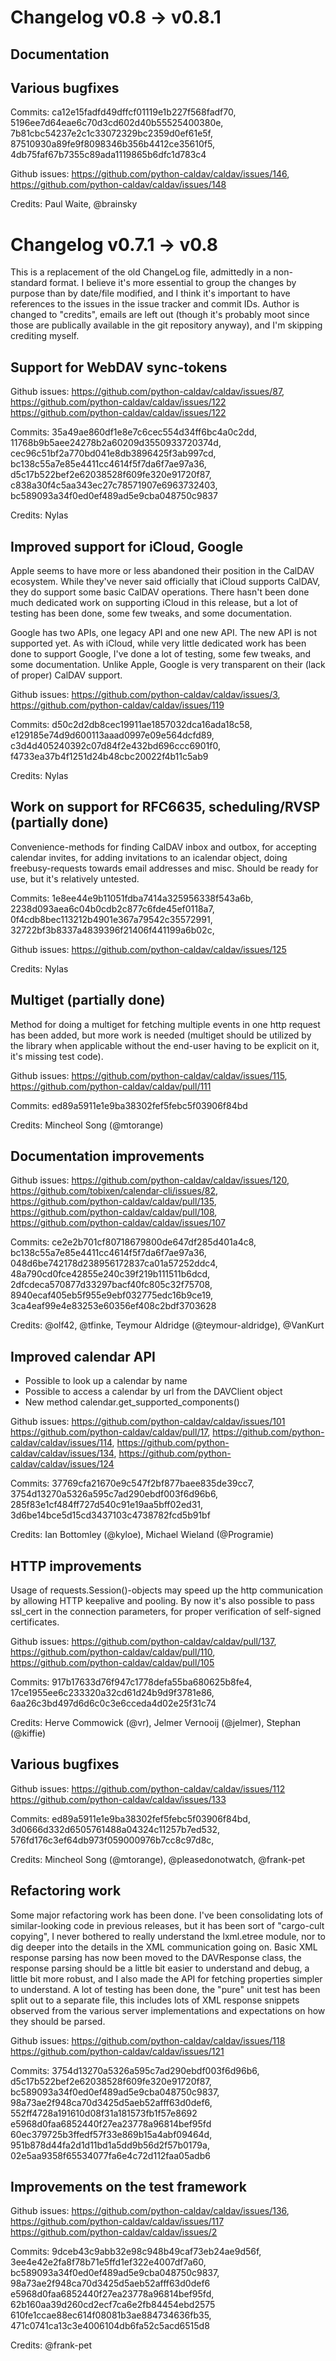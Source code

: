# Changelog v0.8 -> v0.8.1

## Documentation

## Various bugfixes

Commits: ca12e15fadfd49dffcf01119e1b227f568fadf70, 5196ee7d64eae6c70d3cd602d40b55525400380e, 7b81cbc54237e2c1c33072329bc2359d0ef61e5f, 87510930a89fe9f8098346b356b4412ce35610f5, 4db75faf67b7355c89ada1119865b6dfc1d783c4

Github issues: https://github.com/python-caldav/caldav/issues/146, https://github.com/python-caldav/caldav/issues/148

Credits: Paul Waite, @brainsky

# Changelog v0.7.1 -> v0.8

This is a replacement of the old ChangeLog file, admittedly in a non-standard format.  I believe it's more essential to group the changes by purpose than by date/file modified, and I think it's important to have references to the issues in the issue tracker and commit IDs.  Author is changed to "credits", emails are left out (though it's probably moot since those are publically available in the git repository anyway), and I'm skipping crediting myself.

## Support for WebDAV sync-tokens

Github issues: https://github.com/python-caldav/caldav/issues/87, https://github.com/python-caldav/caldav/issues/122 https://github.com/python-caldav/caldav/issues/122

Commits: 35a49ae860df1e8e7c6cec554d34ff6bc4a0c2dd, 11768b9b5aee24278b2a60209d3550933720374d, cec96c51bf2a770bd041e8db3896425f3ab997cd, bc138c55a7e85e4411cc4614f5f7da6f7ae97a36, d5c17b522bef2e62038528f609fe320e91720f87, c838a30f4c5aa343ec27c78571907e6963732403, bc589093a34f0ed0ef489ad5e9cba048750c9837

Credits: Nylas

## Improved support for iCloud, Google

Apple seems to have more or less abandoned their position in the CalDAV ecosystem.  While they've never said officially that iCloud supports CalDAV, they do support some basic CalDAV operations.  There hasn't been done much dedicated work on supporting iCloud in this release, but a lot of testing has been done, some few tweaks, and some documentation.

Google has two APIs, one legacy API and one new API.  The new API is not supported yet.  As with iCloud, while very little dedicated work has been done to support Google, I've done a lot of testing, some few tweaks, and some documentation.  Unlike Apple, Google is very transparent on their (lack of proper) CalDAV support.

Github issues: https://github.com/python-caldav/caldav/issues/3, https://github.com/python-caldav/caldav/issues/119

Commits: d50c2d2db8cec19911ae1857032dca16ada18c58, e129185e74d9d600113aaad0997e09e564dcfd89, c3d4d405240392c07d84f2e432bd696ccc6901f0, f4733ea37b4f1251d24b48cbc20022f4b11c5ab9

Credits: Nylas

## Work on support for RFC6635, scheduling/RVSP (partially done)

Convenience-methods for finding CalDAV inbox and outbox, for accepting calendar invites, for adding invitations to an icalendar object, doing freebusy-requests towards email addresses and misc.  Should be ready for use, but it's relatively untested.

Commits: 1e8ee44e9b11051fdba7414a325956338f543a6b, 2238d093aea6c04b0cdb2c877c6fde45ef0118a7, 0f4cdb8bec113212b4901e367a79542c35572991, 32722bf3b8337a4839396f21406f441199a6b02c, 

Github issues: https://github.com/python-caldav/caldav/issues/125

Credits: Nylas

## Multiget (partially done)

Method for doing a multiget for fetching multiple events in one http
request has been added, but more work is needed (multiget should be
utilized by the library when applicable without the end-user having to
be explicit on it, it's missing test code).

Github issues: https://github.com/python-caldav/caldav/issues/115, https://github.com/python-caldav/caldav/pull/111

Commits: ed89a5911e1e9ba38302fef5febc5f03906f84bd

Credits: Mincheol Song (@mtorange)

## Documentation improvements

Github issues: https://github.com/python-caldav/caldav/issues/120, https://github.com/tobixen/calendar-cli/issues/82, https://github.com/python-caldav/caldav/pull/135, https://github.com/python-caldav/caldav/pull/108, https://github.com/python-caldav/caldav/issues/107

Commits: ce2e2b701cf80718679800de647df285d401a4c8, bc138c55a7e85e4411cc4614f5f7da6f7ae97a36, 048d6be742178d238956172837ca01a57252ddc4, 48a790cd0fce42855e240c39f219b111511b6dcd, 2dfcdeca570877d33297bacf40fc805c32f75708, 8940ecaf405eb5f955e9ebf032775edc16b9ce19, 3ca4eaf99e4e83253e60356ef408c2bdf3703628

Credits: @olf42, @tfinke, Teymour Aldridge (@teymour-aldridge), @VanKurt

## Improved calendar API

* Possible to look up a calendar by name
* Possible to access a calendar by url from the DAVClient object
* New method calendar.get_supported_components()

Github issues: https://github.com/python-caldav/caldav/issues/101 https://github.com/python-caldav/caldav/pull/17, https://github.com/python-caldav/caldav/issues/114, https://github.com/python-caldav/caldav/issues/134, https://github.com/python-caldav/caldav/issues/124

Commits: 37769cfa21670e9c547f2bf877baee835de39cc7, 3754d13270a5326a595c7ad290ebdf003f6d96b6, 285f83e1cf484ff727d540c91e19aa5bff02ed31, 3d6be14bce5d15cd3437103c4738782fcd5b91bf

Credits: Ian Bottomley (@kyloe), Michael Wieland (@Programie)

## HTTP improvements

Usage of requests.Session()-objects may speed up the http communication by allowing HTTP keepalive and pooling.  By now it's also possible to pass ssl_cert in the connection parameters, for proper verification of self-signed certificates.

Github issues: https://github.com/python-caldav/caldav/pull/137, https://github.com/python-caldav/caldav/pull/110, https://github.com/python-caldav/caldav/pull/105

Commits: 917b17633d76f947c1778defa55ba680625b8fe4, 17ce1955ee6c233320a32cd61d24b9d9f3781e86, 6aa26c3bd497d6d6c0c3e6cceda4d02e25f31c74

Credits: Herve Commowick (@vr), Jelmer Vernooĳ (@jelmer), Stephan (@kiffie)

## Various bugfixes

Github issues: https://github.com/python-caldav/caldav/issues/112 https://github.com/python-caldav/caldav/issues/133

Commits: ed89a5911e1e9ba38302fef5febc5f03906f84bd, 3d0666d332d6505761488a04324c11257b7ed532, 576fd176c3ef64db973f059000976b7cc8c97d8c, 

Credits: Mincheol Song (@mtorange), @pleasedonotwatch, @frank-pet

## Refactoring work

Some major refactoring work has been done.  I've been consolidating lots of similar-looking code in previous releases, but it has been sort of "cargo-cult copying", I never bothered to really understand the lxml.etree module, nor to dig deeper into the details in the XML communication going on.  Basic XML response parsing has now been moved to the DAVResponse class, the response parsing should be a little bit easier to understand and debug, a little bit more robust, and I also made the API for fetching properties simpler to understand.  A lot of testing has been done, the "pure" unit test has been split out to a separate file, this includes lots of XML response snippets observed from the various server implementations and expectations on how they should be parsed.

Github issues: https://github.com/python-caldav/caldav/issues/118 https://github.com/python-caldav/caldav/issues/121

Commits: 3754d13270a5326a595c7ad290ebdf003f6d96b6, d5c17b522bef2e62038528f609fe320e91720f87, bc589093a34f0ed0ef489ad5e9cba048750c9837, 98a73ae2f948ca70d3425d5aeb52afff63d0def6, 552ff4728a191610d08f31a181573fb1f57e8692 e5968d0faa6852440f27ea23778a96814bef95fd 60ec379725b3ffedf57f33e869b15a4abf09464d, 951b878d44fa2d1d11bd1a5dd9b56d2f57b0179a, 02e5aa9358f65534077fa6e4c72d112faa05adb6

## Improvements on the test framework

Github issues: https://github.com/python-caldav/caldav/issues/136, https://github.com/python-caldav/caldav/issues/117 https://github.com/python-caldav/caldav/issues/2

Commits: 9dceb43c9abb32e98c948b49caf73eb24ae9d56f, 3ee4e42e2fa8f78b71e5ffd1ef322e4007df7a60, bc589093a34f0ed0ef489ad5e9cba048750c9837, 98a73ae2f948ca70d3425d5aeb52afff63d0def6 e5968d0faa6852440f27ea23778a96814bef95fd, 62b160aa39d260cd2ecf7ca6e2fb84454ebd2575 610fe1ccae88ec614f08081b3ae884734636fb35, 471c0741ca13c3e4006104db6fa52c5acd6515d8

Credits: @frank-pet
